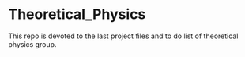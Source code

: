 # Theoretical_Physics

This repo is devoted to the last project files and to do list of theoretical physics group.
